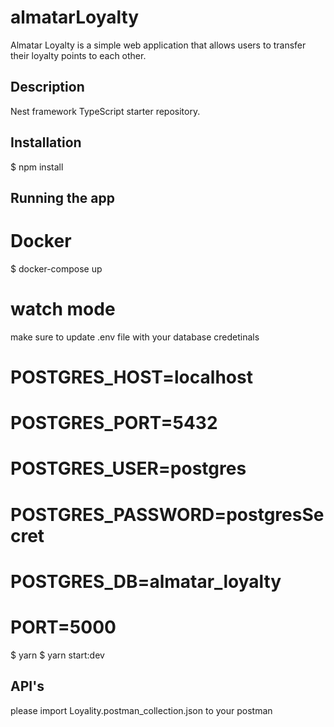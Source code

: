 # almatarLoyalty
Almatar Loyalty is a simple web application that allows users to transfer their loyalty points to each other.

## Description
Nest framework TypeScript starter repository.

## Installation
$ npm install
## Running the app
# Docker
$ docker-compose up

# watch mode
make sure to update .env file with your database credetinals
# POSTGRES_HOST=localhost
# POSTGRES_PORT=5432
# POSTGRES_USER=postgres
# POSTGRES_PASSWORD=postgresSecret
# POSTGRES_DB=almatar_loyalty
# PORT=5000
$ yarn
$ yarn start:dev


## API's
please import Loyality.postman_collection.json to your postman